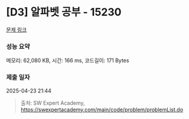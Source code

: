 # [D3] 알파벳 공부 - 15230 

[문제 링크](https://swexpertacademy.com/main/code/problem/problemDetail.do?contestProbId=AYLnMQT6vPADFATf) 

### 성능 요약

메모리: 62,080 KB, 시간: 166 ms, 코드길이: 171 Bytes

### 제출 일자

2025-04-23 21:44



> 출처: SW Expert Academy, https://swexpertacademy.com/main/code/problem/problemList.do